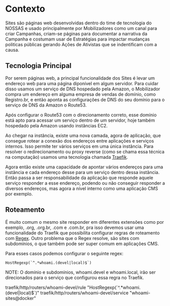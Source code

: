 # Contexto

Sites são páginas web desenvolvidas dentro do time de tecnologia do NOSSAS e usado principalmente por Mobilizadores como um canal para criar Campanhas, criam-se páginas para documentar a narrativa da Campanha e costumam usar de Estratégias para impactar mudanças politicas públicas gerando Ações de Ativistas que se indentificam com a causa.


## Tecnologia Principal

Por serem páginas web, a principal funcionalidade dos Sites é levar um endereço web para uma página diponível em algum servidor. Para cuidar disso usamos um serviço de DNS hospedado pela Amazon, o Mobilizador compra um endereço em alguma empresa de vendas de domínio, como Registro.br, e então aponta as configurações de DNS do seu domínio para o  serviço de DNS da Amazon o Route53.

Após configurar o Route53 com o direcionamento correto, esse domínio está apto para acessar um serviço dentro de um servidor, hoje também hospedado pela Amazon usando instâncias EC2.

Ao chegar na instância, existe uma nova camada, agora de aplicação, que consegue rotear a conexão dos endereços entre aplicações e serviços internos. Isso permite ter vários serviços em uma única instância. Para resolver o redirecionamento ou proxy reverse (como se chama essa técnica na computação) usamos uma tecnologia chamada [Traefik](https://doc.traefik.io/traefik/).

Agora então existe uma capacidade de apontar vários endereços para uma instância e cada endereço desse para um serviço dentro dessa instância. Então passa a ser responsabilidade da aplicação que responde aquele serviço responder a esse endereço, podendo ou não conseguir responder a diversos endereços, mas agora a nível interno como uma aplicação CMS por exemplo.

## Roteamento

É muito comum o mesmo site responder em diferentes extensões como por exemplo, .org, .org.br, .com e .com.br, pra isso devemos usar uma funcionalidade do Traefik que possibilita configurar regras de roteamento com [Regex](https://doc.traefik.io/traefik/routing/routers/#host-and-hostregexp). Outro problema que o Regex resolve, são sites com subdomínios, o que também pode ser super comum em aplicações CMS.

Para esses casos podemos configurar o seguinte regex:

```
HostRegexp(`^.*whoami.(devel|local)$`)
```

NOTE: O domínio e subdomínios, whoami.devel e whoami.local, irão ser direcionados para o serviço que configurou essa regra no Traefik.


traefik/http/routers/whoami-devel/rule "HostRegexp(\`^.*whoami\.(devel|local)$\`)"
traefik/http/routers/whoami-devel/service "whoami-sites@docker"


